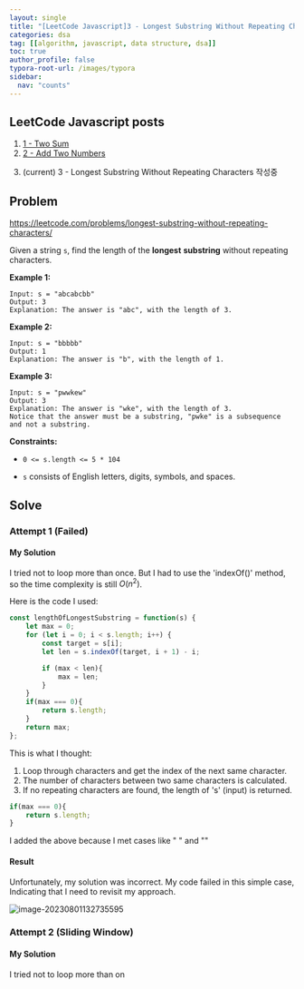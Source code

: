 ```yaml
---
layout: single
title: "[LeetCode Javascript]3 - Longest Substring Without Repeating Characters 작성중"
categories: dsa
tag: [[algorithm, javascript, data structure, dsa]]
toc: true
author_profile: false
typora-root-url: /images/typora
sidebar:
  nav: "counts"
---
```


<nav class="cods"><h2>LeetCode Javascript posts</h2><ol><li><a href="dsa/LeetCode_Javascript~1_-_Two_Sum">1 - Two Sum</a></li><li><a href="dsa/LeetCode_Javascript~2_-_Add_Two_Numbers">2 - Add Two Numbers</a></li><li><p>(current) 3 - Longest Substring Without Repeating Characters 작성중</p></li></ol></nav>

## Problem

https://leetcode.com/problems/longest-substring-without-repeating-characters/

Given a string `s`, find the length of the **longest** **substring** without repeating characters.

**Example 1:**

```
Input: s = "abcabcbb"
Output: 3
Explanation: The answer is "abc", with the length of 3.
```

**Example 2:**

```
Input: s = "bbbbb"
Output: 1
Explanation: The answer is "b", with the length of 1.
```

**Example 3:**

```
Input: s = "pwwkew"
Output: 3
Explanation: The answer is "wke", with the length of 3.
Notice that the answer must be a substring, "pwke" is a subsequence and not a substring.
```

**Constraints:**

- `0 <= s.length <= 5 * 104`

- `s` consists of English letters, digits, symbols, and spaces.

  

## Solve 

### Attempt 1 (Failed)

#### My Solution

I tried not to loop more than once. 
But I had to use the 'indexOf()' method, so the time complexity is still $O(n^2)$.

Here is the code I used:

```javascript
const lengthOfLongestSubstring = function(s) {
    let max = 0;
    for (let i = 0; i < s.length; i++) {
        const target = s[i];
        let len = s.indexOf(target, i + 1) - i;

        if (max < len){
            max = len;
        }
    }
    if(max === 0){
        return s.length;
    }
    return max;
};
```

This is what I thought:

1. Loop through characters and get the index of the next same character.
2. The number of characters between two same characters is calculated.
3. If no repeating characters are found, the length of 's' (input) is returned.

```javascript
if(max === 0){
    return s.length;
}
```

I added the above because I met cases like " " and ""



#### Result

Unfortunately, my solution was incorrect. 
My code failed in this simple case, Indicating that I need to revisit my approach.

![image-20230801132735595](/images/typora/images/typora/images/typoraimages/typora/image-20230801132735595.png)

### Attempt 2 (Sliding Window)

#### My Solution

I tried not to loop more than on